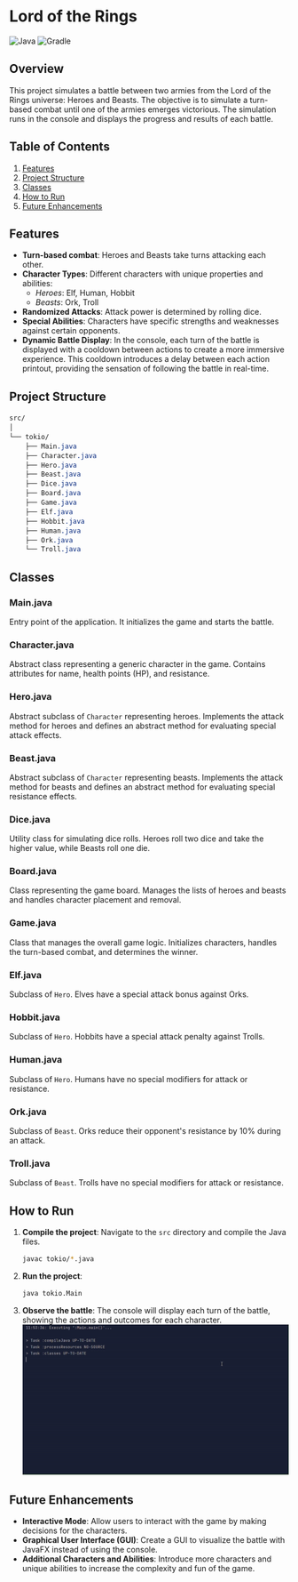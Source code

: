 # Lord of the Rings

![Java](https://img.shields.io/badge/java-16.0-brightgreen?logo=java&logoColor=white)
![Gradle](https://img.shields.io/badge/gradle-5.8.1-yellowgreen?logo=gradle&logoColor=white)

## Overview

This project simulates a battle between two armies from the Lord of the Rings universe: Heroes and Beasts. The objective is to simulate a turn-based combat until one of the armies emerges victorious. The simulation runs in the console and displays the progress and results of each battle.

## Table of Contents

1. [Features](#features)
2. [Project Structure](#project-structure)
3. [Classes](#classes)
4. [How to Run](#how-to-run)
5. [Future Enhancements](#future-enhancements)

## Features

- **Turn-based combat**: Heroes and Beasts take turns attacking each other.
- **Character Types**: Different characters with unique properties and abilities:
  - *Heroes*: Elf, Human, Hobbit
  - *Beasts*: Ork, Troll
- **Randomized Attacks**: Attack power is determined by rolling dice.
- **Special Abilities**: Characters have specific strengths and weaknesses against certain opponents.
- **Dynamic Battle Display**: In the console, each turn of the battle is displayed with a cooldown between actions to create a more immersive experience. This cooldown introduces a delay between each action printout, providing the sensation of following the battle in real-time.

## Project Structure

```css
src/
│
└── tokio/
    ├── Main.java
    ├── Character.java
    ├── Hero.java
    ├── Beast.java
    ├── Dice.java
    ├── Board.java
    ├── Game.java
    ├── Elf.java
    ├── Hobbit.java
    ├── Human.java
    ├── Ork.java
    └── Troll.java
```


## Classes

### Main.java
Entry point of the application. It initializes the game and starts the battle.

### Character.java
Abstract class representing a generic character in the game. Contains attributes for name, health points (HP), and resistance.

### Hero.java
Abstract subclass of `Character` representing heroes. Implements the attack method for heroes and defines an abstract method for evaluating special attack effects.

### Beast.java
Abstract subclass of `Character` representing beasts. Implements the attack method for beasts and defines an abstract method for evaluating special resistance effects.

### Dice.java
Utility class for simulating dice rolls. Heroes roll two dice and take the higher value, while Beasts roll one die.

### Board.java
Class representing the game board. Manages the lists of heroes and beasts and handles character placement and removal.

### Game.java
Class that manages the overall game logic. Initializes characters, handles the turn-based combat, and determines the winner.

### Elf.java
Subclass of `Hero`. Elves have a special attack bonus against Orks.

### Hobbit.java
Subclass of `Hero`. Hobbits have a special attack penalty against Trolls.

### Human.java
Subclass of `Hero`. Humans have no special modifiers for attack or resistance.

### Ork.java
Subclass of `Beast`. Orks reduce their opponent's resistance by 10% during an attack.

### Troll.java
Subclass of `Beast`. Trolls have no special modifiers for attack or resistance.

## How to Run

1. **Compile the project**: Navigate to the `src` directory and compile the Java files.
   
    ```bash
    javac tokio/*.java
    ```
3. **Run the project**:
   
   ```bash
   java tokio.Main
   ```
5. **Observe the battle**: The console will display each turn of the battle, showing the actions and outcomes for each character.
     ![Screenshot 1](docs/battle.gif)

## Future Enhancements
- **Interactive Mode**: Allow users to interact with the game by making decisions for the characters.
- **Graphical User Interface (GUI)**: Create a GUI to visualize the battle with JavaFX instead of using the console.
- **Additional Characters and Abilities**: Introduce more characters and unique abilities to increase the complexity and fun of the game.
   
